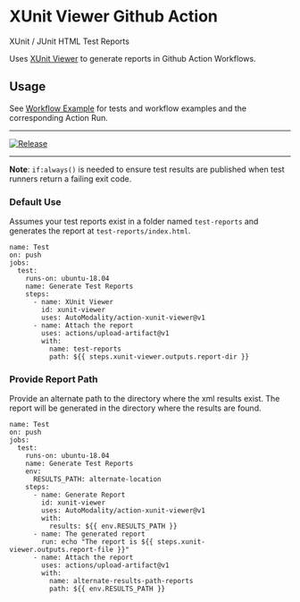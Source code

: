 # XUnit Viewer Github Action
XUnit / JUnit HTML Test Reports

Uses [XUnit Viewer](https://github.com/lukejpreston/xunit-viewer) to generate reports in Github Action Workflows.

## Usage

See [Workflow Example](./.github/workflows/release.yml) for tests and workflow examples and 
the corresponding Action Run.

---
[![Release](https://github.com/AutoModality/action-xunit-viewer/workflows/Release/badge.svg)](https://github.com/AutoModality/action-xunit-viewer/actions)

---

**Note**: `if:always()` is needed to ensure test results are published when test runners return a failing exit code.



### Default Use

Assumes your test reports exist in a folder named `test-reports` and generates the 
report at `test-reports/index.html`. 

```
name: Test
on: push
jobs:
  test:
    runs-on: ubuntu-18.04
    name: Generate Test Reports
    steps:
      - name: XUnit Viewer
        id: xunit-viewer
        uses: AutoModality/action-xunit-viewer@v1  
      - name: Attach the report
        uses: actions/upload-artifact@v1
        with:
          name: test-reports
          path: ${{ steps.xunit-viewer.outputs.report-dir }}

```

### Provide Report Path

Provide an alternate path to the directory where the xml results exist.  The report will be generated in the directory where the results are found.

```
name: Test
on: push
jobs:
  test:
    runs-on: ubuntu-18.04
    name: Generate Test Reports
    env:
      RESULTS_PATH: alternate-location
    steps:
      - name: Generate Report
        id: xunit-viewer
        uses: AutoModality/action-xunit-viewer@v1
        with:
          results: ${{ env.RESULTS_PATH }}
      - name: The generated report
        run: echo "The report is ${{ steps.xunit-viewer.outputs.report-file }}"    
      - name: Attach the report
        uses: actions/upload-artifact@v1
        with:
          name: alternate-results-path-reports
          path: ${{ env.RESULTS_PATH }}


```
